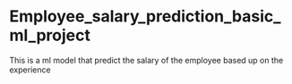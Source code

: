 # Employee_salary_prediction_basic_ml_project
This is a ml model that predict the salary of the employee based up on the experience
